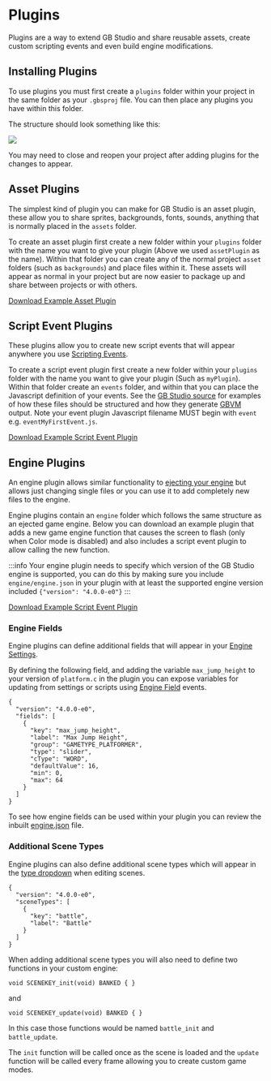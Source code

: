 # Plugins

Plugins are a way to extend GB Studio and share reusable assets, create custom scripting events and even build engine modifications.

## Installing Plugins

To use plugins you must first create a `plugins` folder within your project in the same folder as your `.gbsproj` file. You can then place any plugins you have within this folder.

The structure should look something like this: 

<img src="/img/screenshots/plugins-file-structure.png" className="event-preview" />

You may need to close and reopen your project after adding plugins for the changes to appear.

## Asset Plugins

The simplest kind of plugin you can make for GB Studio is an asset plugin, these allow you to share sprites, backgrounds, fonts, sounds, anything that is normally placed in the `assets` folder.

To create an asset plugin first create a new folder within your `plugins` folder with the name you want to give your plugin (Above we used `assetPlugin` as the name). Within that folder you can create any of the normal project `asset` folders (such as `backgrounds`) and place files within it. These assets will appear as normal in your project but are now easier to package up and share between projects or with others.

[Download Example Asset Plugin](/assets/plugins/assetExamplePlugin.zip)

## Script Event Plugins

These plugins allow you to create new script events that will appear anywhere you use [Scripting Events](/docs/scripting).

To create a script event plugin first create a new folder within your `plugins` folder with the name you want to give your plugin (Such as `myPlugin`). Within that folder create an `events` folder, and within that you can place the Javascript definition of your events. See the [GB Studio source](https://github.com/chrismaltby/gb-studio/tree/develop/src/lib/events) for examples of how these files should be structured and how they generate [GBVM](/docs/scripting/gbvm) output. Note your event plugin Javascript filename MUST begin with `event` e.g. `eventMyFirstEvent.js`.

[Download Example Script Event Plugin](/assets/plugins/eventExamplePlugin.zip)

## Engine Plugins

An engine plugin allows similar functionality to [ejecting your engine](/docs/extending-gbstudio/engine-eject) but allows just changing single files or you can use it to add completely new files to the engine. 

Engine plugins contain an `engine` folder which follows the same structure as an ejected game engine. Below you can download an example plugin that adds a new game engine function that causes the screen to flash (only when Color mode is disabled) and also includes a script event plugin to allow calling the new function.

:::info
Your engine plugin needs to specify which version of the GB Studio engine is supported, you can do this by making sure you include `engine/engine.json` in your plugin with at least the supported engine version included `{"version": "4.0.0-e0"}` 
:::

[Download Example Script Event Plugin](/assets/plugins/engineExamplePlugin.zip)

### Engine Fields

Engine plugins can define additional fields that will appear in your [Engine Settings](/docs/settings/#engine-settings).

By defining the following field, and adding the variable `max_jump_height` to your version of `platform.c` in the plugin you can expose variables for updating from settings or scripts using [Engine Field](/docs/scripting/script-glossary/engine-fields) events.

```
{
  "version": "4.0.0-e0",
  "fields": [
    {
      "key": "max_jump_height",
      "label": "Max Jump Height",
      "group": "GAMETYPE_PLATFORMER",
      "type": "slider",
      "cType": "WORD",
      "defaultValue": 16,
      "min": 0,
      "max": 64
    }
  ]
}
```

To see how engine fields can be used within your plugin you can review the inbuilt [engine.json](https://github.com/chrismaltby/gb-studio/blob/develop/appData/src/gb/engine.json) file.

### Additional Scene Types

Engine plugins can also define additional scene types which will appear in the [type dropdown](/docs/project-editor/scenes#scene-properties) when editing scenes.

```
{
  "version": "4.0.0-e0",
  "sceneTypes": [
    {
      "key": "battle",
      "label": "Battle"
    }
  ]
}
```

When adding additional scene types you will also need to define two functions in your custom engine:
```
void SCENEKEY_init(void) BANKED { }
```
and
```
void SCENEKEY_update(void) BANKED { }
```
In this case those functions would be named `battle_init` and `battle_update`.

The `init` function will be called once as the scene is loaded and the `update` function will be called every frame allowing you to create custom game modes.
